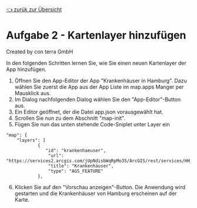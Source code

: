 [:point_left: zurük zur Übersicht](README.md)

Aufgabe 2 - Kartenlayer hinzufügen
=====================================================

Created by con terra GmbH

In den folgenden Schritten lernen Sie, wie Sie einen neuen Kartenlayer der App hinzufügen.

1.  Öffnen Sie den App-Editor der App "Krankenhäuser in Hamburg". Dazu wählen Sie zuerst die App aus der App Liste im map.apps Manger per Mausklick aus.
2.  Im Dialog nachfolgenden Dialog wählen Sie den "App-Editor"-Button aus.
3.  Ein Editor geöffnet, der die Datei app.json vorausgewählt hat.
4.  Scrollen Sie nun zu dem Abschnitt "map-init".
5.  Fügen Sie nun das unten stehende Code-Sniplet unter Layer ein
``` {.syntaxhighlighter-pre data-syntaxhighlighter-params="brush: java; gutter: false; theme: Confluence" data-theme="Confluence"}
"map": {
    "layers": [
            {
               "id": "krankenhaeuser",
                "url": "https://services2.arcgis.com/jUpNdisbWqRpMo35/ArcGIS/rest/services/HH_Krankenh%c3%a4user_2016/FeatureServer/0",
                "title": "Krankenhäuser",
                "type": "AGS_FEATURE"
            },
```
6.  Klicken Sie auf den "Vorschau anzeigen"-Button. Die Anwendung wird gestarten und die Krankenhäuser von Hamburg erscheinen auf der Karte.

